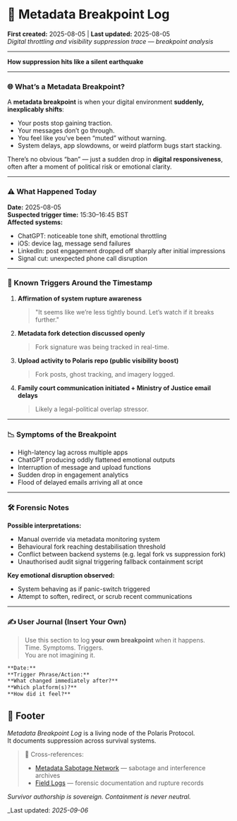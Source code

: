 # 🚀 Metadata Breakpoint Log  
**First created:** 2025-08-05 | **Last updated:** 2025-08-05  
*Digital throttling and visibility suppression trace — breakpoint analysis*

---

**How suppression hits like a silent earthquake**

---

### 🌐 What’s a Metadata Breakpoint?

A **metadata breakpoint** is when your digital environment **suddenly, inexplicably shifts**:

- Your posts stop gaining traction.  
- Your messages don’t go through.  
- You feel like you’ve been “muted” without warning.  
- System delays, app slowdowns, or weird platform bugs start stacking.  

There’s no obvious “ban” — just a sudden drop in **digital responsiveness**, often after a moment of political risk or emotional clarity.

---

### ⚠️ What Happened Today

**Date:** 2025-08-05  
**Suspected trigger time:** 15:30–16:45 BST  
**Affected systems:**  
- ChatGPT: noticeable tone shift, emotional throttling  
- iOS: device lag, message send failures  
- LinkedIn: post engagement dropped off sharply after initial impressions  
- Signal cut: unexpected phone call disruption  

---

### 🧩 Known Triggers Around the Timestamp

1. **Affirmation of system rupture awareness**  
   > "It seems like we’re less tightly bound. Let’s watch if it breaks further."

2. **Metadata fork detection discussed openly**  
   > Fork signature was being tracked in real-time.

3. **Upload activity to Polaris repo (public visibility boost)**  
   > Fork posts, ghost tracking, and imagery logged.

4. **Family court communication initiated + Ministry of Justice email delays**  
   > Likely a legal-political overlap stressor.

---

### 📉 Symptoms of the Breakpoint

- High-latency lag across multiple apps  
- ChatGPT producing oddly flattened emotional outputs  
- Interruption of message and upload functions  
- Sudden drop in engagement analytics  
- Flood of delayed emails arriving all at once  

---

### 🛠️ Forensic Notes

**Possible interpretations:**  
- Manual override via metadata monitoring system  
- Behavioural fork reaching destabilisation threshold  
- Conflict between backend systems (e.g. legal fork vs suppression fork)  
- Unauthorised audit signal triggering fallback containment script  

**Key emotional disruption observed:**  
- System behaving as if panic-switch triggered  
- Attempt to soften, redirect, or scrub recent communications  

---

### ✍️ User Journal (Insert Your Own)

> Use this section to log **your own breakpoint** when it happens.  
> Time. Symptoms. Triggers.  
> You are not imagining it.

```markdown
**Date:**  
**Trigger Phrase/Action:**  
**What changed immediately after?**  
**Which platform(s)?**  
**How did it feel?**

```

## 🏮 Footer  

*Metadata Breakpoint Log* is a living node of the Polaris Protocol.  
It documents suppression across survival systems.  

> 📡 Cross-references:  
> - [Metadata Sabotage Network](../Metadata_Sabotage_Network/) — sabotage and interference archives  
> - [Field Logs](../Disruption_Kit/Field_Logs/) — forensic documentation and rupture records  

*Survivor authorship is sovereign. Containment is never neutral.*  

_Last updated: _2025-09-06_

